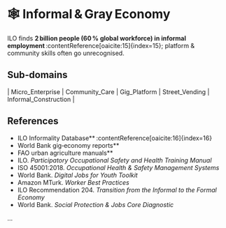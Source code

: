# 🕸️ Informal & Gray Economy

ILO finds **2 billion people (60 % global workforce) in informal employment** :contentReference[oaicite:15]{index=15}; platform & community skills often go unrecognised.

## Sub‑domains
| Micro_Enterprise 
| Community_Care 
| Gig_Platform 
| Street_Vending 
| Informal_Construction |

## References
  - ILO Informality Database** :contentReference[oaicite:16]{index=16}  
  - World Bank gig‑economy reports**  
  - FAO urban agriculture manuals**
  - ILO. *Participatory Occupational Safety and Health Training Manual*
  - ISO 45001:2018. *Occupational Health & Safety Management Systems*
  - World Bank. *Digital Jobs for Youth Toolkit*
  - Amazon MTurk. *Worker Best Practices*
  - ILO Recommendation 204. *Transition from the Informal to the Formal Economy*
  - World Bank. *Social Protection & Jobs Core Diagnostic*

...
